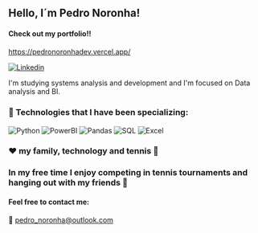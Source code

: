 
## Hello, I´m Pedro Noronha!
#### Check out my portfolio!!
https://pedronoronhadev.vercel.app/

[![Linkedin](https://img.shields.io/badge/LinkedIn-0077B5?style=for-the-badge&logo=linkedin&logoColor=white)](https://www.linkedin.com/in/pedro-henrique-noronha/)

I'm studying systems analysis and development and I'm focused on Data analysis and BI.

### 🚀 Technologies that I have been specializing:

<div style="display: inline_block">
<img align="center" alt="Python" src="https://img.shields.io/badge/Python-3776AB?style=for-the-badge&logo=python&logoColor=white"/>
<img align="center" alt="PowerBI" src="https://img.shields.io/badge/Power%20BI-F2C811?style=for-the-badge&logo=powerbi&logoColor=black"/>
<img align="center" alt="Pandas" src="https://img.shields.io/badge/Pandas-150458?style=for-the-badge&logo=pandas&logoColor=white"/>
<img align="center" alt="SQL" src="https://img.shields.io/badge/SQL-4479A1?style=for-the-badge&logo=sqlite&logoColor=white"/>
<img align="center" alt="Excel" src="https://img.shields.io/badge/Excel-217346?style=for-the-badge&logo=microsoft-excel&logoColor=white"/>
</div>


###  ❤️ my family, technology and tennis 🎾
### In my free time I enjoy competing in tennis tournaments and hanging out with my friends 🍻

#### Feel free to contact me:
📧 pedro_noronha@outlook.com

